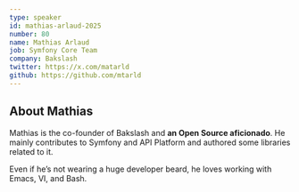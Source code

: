 ```yaml
---
type: speaker
id: mathias-arlaud-2025
number: 80
name: Mathias Arlaud
job: Symfony Core Team
company: Bakslash
twitter: https://x.com/matarld
github: https://github.com/mtarld
---
```


## About Mathias

Mathias is the co-founder of Bakslash and **an Open Source aficionado**. He mainly contributes to Symfony and API Platform and authored some libraries related to it. 

Even if he’s not wearing a huge developer beard, he loves working with Emacs, VI, and Bash.
